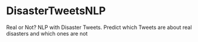 # DisasterTweetsNLP
Real or Not? NLP with Disaster Tweets. Predict which Tweets are about real disasters and which ones are not
